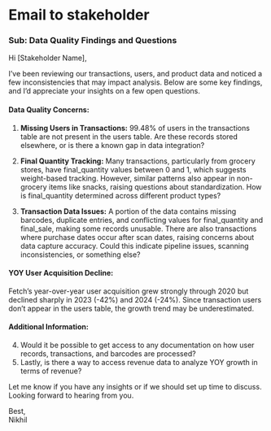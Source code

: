 # Email to stakeholder

### Sub: Data Quality Findings and Questions

Hi [Stakeholder Name],

I’ve been reviewing our transactions, users, and product data and noticed a few inconsistencies that may impact analysis. Below are some key findings, and I’d appreciate your insights on a few open questions.

#### Data Quality Concerns:
1. **Missing Users in Transactions:** 99.48% of users in the transactions table are not present in the users table. Are these records stored elsewhere, or is there a known gap in data integration?

2. **Final Quantity Tracking:** Many transactions, particularly from grocery stores, have final_quantity values between 0 and 1, which suggests weight-based tracking. However, similar patterns also appear in non-grocery items like snacks, raising questions about standardization. How is final_quantity determined across different product types?

3. **Transaction Data Issues:** A portion of the data contains missing barcodes, duplicate entries, and conflicting values for final_quantity and final_sale, making some records unusable. There are also transactions where purchase dates occur after scan dates, raising concerns about data capture accuracy. Could this indicate pipeline issues, scanning inconsistencies, or something else?

#### YOY User Acquisition Decline:
Fetch’s year-over-year user acquisition grew strongly through 2020 but declined sharply in 2023 (-42%) and 2024 (-24%). Since transaction users don’t appear in the users table, the growth trend may be underestimated.

#### Additional Information:
4. Would it be possible to get access to any documentation on how user records, transactions, and barcodes are processed?
5. Lastly, is there a way to access revenue data to analyze YOY growth in terms of revenue?

Let me know if you have any insights or if we should set up time to discuss. Looking forward to hearing from you.

Best,  
Nikhil
